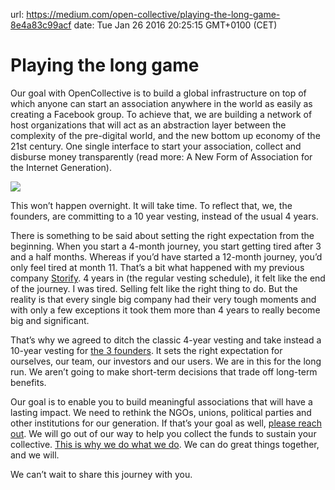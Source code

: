 url: https://medium.com/open-collective/playing-the-long-game-8e4a83c99acf
date: Tue Jan 26 2016 20:25:15 GMT+0100 (CET)


# Playing the long game

Our goal with OpenCollective is to build a global infrastructure on top of which anyone can start an association anywhere in the world as easily as creating a Facebook group. To achieve that, we are building a network of host organizations that will act as an abstraction layer between the complexity of the pre-digital world, and the new bottom up economy of the 21st century. One single interface to start your association, collect and disburse money transparently (read more: A New Form of Association for the Internet Generation).

![](https://cdn-images-1.medium.com/max/2000/1*LhAW3qIZZ4vBLDYAlUjuoA.png)

This won’t happen overnight. It will take time. To reflect that, we, the founders, are committing to a 10 year vesting, instead of the usual 4 years.

There is something to be said about setting the right expectation from the beginning. When you start a 4-month journey, you start getting tired after 3 and a half months. Whereas if you’d have started a 12-month journey, you’d only feel tired at month 11. That’s a bit what happened with my previous company [Storify](https://Storify.com). 4 years in (the regular vesting schedule), it felt like the end of the journey. I was tired. Selling felt like the right thing to do. But the reality is that every single big company had their very tough moments and with only a few exceptions it took them more than 4 years to really become big and significant.

That’s why we agreed to ditch the classic 4-year vesting and take instead a 10-year vesting for [the 3 founders](https://medium.com/open-collective/pia-mancini-and-aseem-sood-join-opencollective-as-cofounders-2d4549bd46fd#.cmg1baw9h). It sets the right expectation for ourselves, our team, our investors and our users. We are in this for the long run. We aren’t going to make short-term decisions that trade off long-term benefits.

Our goal is to enable you to build meaningful associations that will have a lasting impact. We need to rethink the NGOs, unions, political parties and other institutions for our generation. If that’s your goal as well, [please reach out](https://opencollective.com/#signup). We will go out of our way to help you collect the funds to sustain your collective. [This is why we do what we do](https://opencollective.com/faq#wdydwyd). We can do great things together, and we will.

We can’t wait to share this journey with you.
